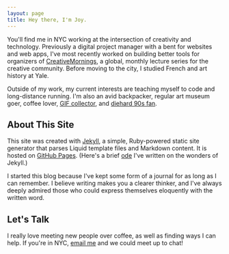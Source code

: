```yaml
---
layout: page
title: Hey there, I'm Joy. 
---
```

You'll find me in NYC working at the intersection of creativity and technology. Previously a digital project manager with a bent for websites and web apps, I've most recently worked on building better tools for organizers of <a href="http://creativemornings.com" target="_blank">CreativeMornings</a>, a global, monthly lecture series for the creative community. Before moving to the city, I studied French and art history at Yale. 

Outside of my work, my current interests are teaching myself to code and long-distance running. I'm also an avid backpacker, regular art museum goer, coffee lover, <a href="http://fernygifs.tumblr.com" target="_blank">GIF collector</a>, and <a href="https://www.youtube.com/watch?v=ryDOy3AosBw&feature=kp" target="_blank">diehard 90s fan</a>. 

## About This Site

This site was created with <a href="http://jekyllrb.com" target="_blank">Jekyll</a>, a simple, Ruby-powered static site generator that parses Liquid template files and Markdown content. It is hosted on <a href="http://pages.github.com" target="_blank">GitHub Pages</a>. (Here's a brief <a href="/2014/07/18/starting-anew-with-jekyll/">ode</a> I've written on the wonders of Jekyll.) 

I started this blog because I've kept some form of a journal for as long as I can remember. I believe writing makes you a clearer thinker, and I've always deeply admired those who could express themselves eloquently with the written word.

## Let's Talk

I really love meeting new people over coffee, as well as finding ways I can help. If you're in NYC, <a href="mailto:chenjoyv@gmail.com" target="_blank">email me</a> and we could meet up to chat!  


<a href="http://twitter.com/chenjoyv" target="_blank" class="brandico fade"><span class="brandico-twitter"></span></a> 
<a href="http://jeyohwhy.tumblr.com" target="_blank" class="brandico fade"><span class="brandico-tumblr"></span></a>
<a href="http://linkedin.com/in/joyvchen" target="_blank" class="brandico fade"><span class="brandico-linkedin"></span></a> 
<a href="http://instagram.com/jeyohwhy" target="_blank" class="brandico fade"><span class="brandico-instagram"></span></a>
<a href="http://github.com/joyvchen" target="_blank" class="brandico fade"><span class="brandico-github"></span></a>